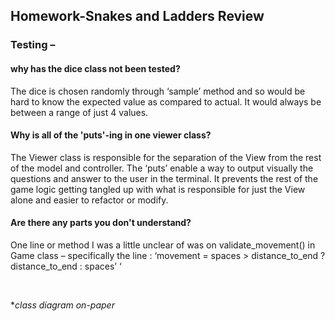 ## Homework-Snakes and Ladders Review

### Testing –
#### why has the dice class not been tested?
The dice is chosen randomly through ‘sample’ method and so would be hard to know the expected value as compared to actual. It would always be between a range of just 4 values.

#### Why is all of the 'puts'-ing in one viewer class?

The Viewer class is responsible for the separation of the View from the rest of the model and controller. The ‘puts’ enable a way to output visually the questions and answer to the user in the terminal.  It prevents the rest of the game logic getting tangled up with what is responsible for just the View alone and easier to refactor or modify.

#### Are there any parts you don't understand?
One line or method I was a little unclear of was on validate_movement() in Game class – specifically the line  :
‘movement = spaces > distance_to_end ? distance_to_end : spaces’
‘



<br>

*<i>class diagram on-paper </i>
